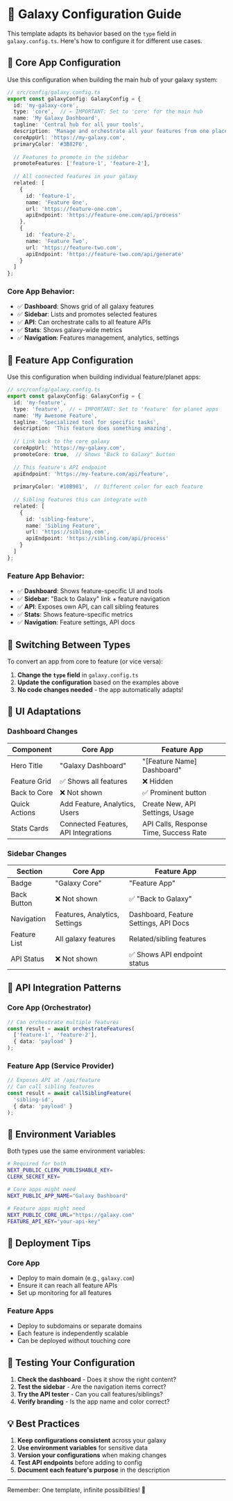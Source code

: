 # 🌌 Galaxy Configuration Guide

This template adapts its behavior based on the `type` field in `galaxy.config.ts`. Here's how to configure it for different use cases.

## 🎯 Core App Configuration

Use this configuration when building the main hub of your galaxy system:

```typescript
// src/config/galaxy.config.ts
export const galaxyConfig: GalaxyConfig = {
  id: 'my-galaxy-core',
  type: 'core',  // ← IMPORTANT: Set to 'core' for the main hub
  name: 'My Galaxy Dashboard',
  tagline: 'Central hub for all your tools',
  description: 'Manage and orchestrate all your features from one place',
  coreAppUrl: 'https://my-galaxy.com',
  primaryColor: '#3B82F6',
  
  // Features to promote in the sidebar
  promoteFeatures: ['feature-1', 'feature-2'],
  
  // All connected features in your galaxy
  related: [
    {
      id: 'feature-1',
      name: 'Feature One',
      url: 'https://feature-one.com',
      apiEndpoint: 'https://feature-one.com/api/process'
    },
    {
      id: 'feature-2',
      name: 'Feature Two',
      url: 'https://feature-two.com',
      apiEndpoint: 'https://feature-two.com/api/generate'
    }
  ]
};
```

### Core App Behavior:
- ✅ **Dashboard**: Shows grid of all galaxy features
- ✅ **Sidebar**: Lists and promotes selected features
- ✅ **API**: Can orchestrate calls to all feature APIs
- ✅ **Stats**: Shows galaxy-wide metrics
- ✅ **Navigation**: Features management, analytics, settings

## 🚀 Feature App Configuration

Use this configuration when building individual feature/planet apps:

```typescript
// src/config/galaxy.config.ts
export const galaxyConfig: GalaxyConfig = {
  id: 'my-feature',
  type: 'feature',  // ← IMPORTANT: Set to 'feature' for planet apps
  name: 'My Awesome Feature',
  tagline: 'Specialized tool for specific tasks',
  description: 'This feature does something amazing',
  
  // Link back to the core galaxy
  coreAppUrl: 'https://my-galaxy.com',
  promoteCore: true,  // Shows "Back to Galaxy" button
  
  // This feature's API endpoint
  apiEndpoint: 'https://my-feature.com/api/feature',
  
  primaryColor: '#10B981',  // Different color for each feature
  
  // Sibling features this can integrate with
  related: [
    {
      id: 'sibling-feature',
      name: 'Sibling Feature',
      url: 'https://sibling.com',
      apiEndpoint: 'https://sibling.com/api/process'
    }
  ]
};
```

### Feature App Behavior:
- ✅ **Dashboard**: Shows feature-specific UI and tools
- ✅ **Sidebar**: "Back to Galaxy" link + feature navigation
- ✅ **API**: Exposes own API, can call sibling features
- ✅ **Stats**: Shows feature-specific metrics
- ✅ **Navigation**: Feature settings, API docs

## 🔄 Switching Between Types

To convert an app from core to feature (or vice versa):

1. **Change the `type` field** in `galaxy.config.ts`
2. **Update the configuration** based on the examples above
3. **No code changes needed** - the app automatically adapts!

## 🎨 UI Adaptations

### Dashboard Changes

| Component | Core App | Feature App |
|-----------|----------|-------------|
| Hero Title | "Galaxy Dashboard" | "[Feature Name] Dashboard" |
| Feature Grid | ✅ Shows all features | ❌ Hidden |
| Back to Core | ❌ Not shown | ✅ Prominent button |
| Quick Actions | Add Feature, Analytics, Users | Create New, API Settings, Usage |
| Stats Cards | Connected Features, API Integrations | API Calls, Response Time, Success Rate |

### Sidebar Changes

| Section | Core App | Feature App |
|---------|----------|-------------|
| Badge | "Galaxy Core" | "Feature App" |
| Back Button | ❌ Not shown | ✅ "Back to Galaxy" |
| Navigation | Features, Analytics, Settings | Dashboard, Feature Settings, API Docs |
| Feature List | All galaxy features | Related/sibling features |
| API Status | ❌ Not shown | ✅ Shows API endpoint status |

## 🔌 API Integration Patterns

### Core App (Orchestrator)
```typescript
// Can orchestrate multiple features
const result = await orchestrateFeatures(
  ['feature-1', 'feature-2'],
  { data: 'payload' }
);
```

### Feature App (Service Provider)
```typescript
// Exposes API at /api/feature
// Can call sibling features
const result = await callSiblingFeature(
  'sibling-id',
  { data: 'payload' }
);
```

## 📝 Environment Variables

Both types use the same environment variables:

```bash
# Required for both
NEXT_PUBLIC_CLERK_PUBLISHABLE_KEY=
CLERK_SECRET_KEY=

# Core apps might need
NEXT_PUBLIC_APP_NAME="Galaxy Dashboard"

# Feature apps might need
NEXT_PUBLIC_CORE_URL="https://galaxy.com"
FEATURE_API_KEY="your-api-key"
```

## 🚢 Deployment Tips

### Core App
- Deploy to main domain (e.g., `galaxy.com`)
- Ensure it can reach all feature APIs
- Set up monitoring for all features

### Feature Apps
- Deploy to subdomains or separate domains
- Each feature is independently scalable
- Can be deployed without touching core

## 🔧 Testing Your Configuration

1. **Check the dashboard** - Does it show the right content?
2. **Test the sidebar** - Are the navigation items correct?
3. **Try the API tester** - Can you call features/siblings?
4. **Verify branding** - Is the app name and color correct?

## 💡 Best Practices

1. **Keep configurations consistent** across your galaxy
2. **Use environment variables** for sensitive data
3. **Version your configurations** when making changes
4. **Test API endpoints** before adding to config
5. **Document each feature's purpose** in the description

---

Remember: One template, infinite possibilities! 🌟